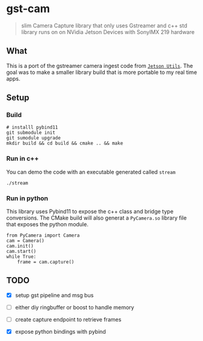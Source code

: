 # gst-cam
> slim Camera Capture library that only uses Gstreamer and c++ std library
> runs on on NVidia Jetson Devices with SonyIMX 219 hardware

## What 
This is a port of the gstreamer camera ingest code from [`Jetson Utils`](https://github.com/dusty-nv/jetson-utils). 
The goal was to make a smaller library build that is more portable to my real time apps.

## Setup

### Build
```
# installl pybind11
git submodule init
git sumodule upgrade
mkdir build && cd build && cmake .. && make
```

### Run in c++
You can demo the code with an executable generated called `stream`
```
./stream
```

### Run in python

This library uses Pybind11 to expose the c++ class and bridge type conversions.
The CMake build will also generat a `PyCamera.so` library file that exposes the python module.

```
from PyCamera import Camera
cam = Camera()
cam.init()
cam.start()
while True:
	frame = cam.capture()
```

## TODO

- [x] setup gst pipeline and msg bus
- [ ] either diy ringbuffer or boost to handle memory
- [ ] create capture endpoint to retrieve frames
- [x] expose python bindings with pybind

